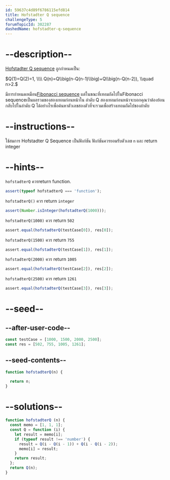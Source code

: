 ```yaml
---
id: 59637c4d89f6786115efd814
title: Hofstadter Q sequence
challengeType: 5
forumTopicId: 302287
dashedName: hofstadter-q-sequence
---
```


# --description--

[Hofstadter Q sequence](https://en.wikipedia.org/wiki/Hofstadter_sequence#Hofstadter_Q_sequence "wp: Hofstadter_sequence#Hofstadter_Q_sequence") ถูกกำหนดเป็น:

$Q(1)=Q(2)=1, \\\\ Q(n)=Q\\big(n-Q(n-1)\\big)+Q\\big(n-Q(n-2)), \\quad n>2.$

มีการกำหนดเหมือน[Fibonacci sequence](<https://rosettacode.org/wiki/Fibonacci sequence> "Fibonacci sequence") แต่ในขณะที่เทอมถัดไปในFibonacci sequenceเป็นผลรวมของสองเทอมก่อนหน้าใน ลำดับ Q สองเทอมก่อนหน้าจะบอกคุณว่าต้องย้อนกลับไปในลำดับ Q ได้อย่างไรเพื่อค้นหาตัวเลขสองตัวที่จะรวมเพื่อสร้างเทอมถัดไปของลำดับ


# --instructions--

ใช้สมการ Hofstadter Q Sequence เป็นฟังก์ชัน ฟังก์ชันควรยอมรับตัวเลข `n` และ return integer

# --hints--

`hofstadterQ` ควรreturn function.

```js
assert(typeof hofstadterQ === 'function');
```

`hofstadterQ()` ควร return `integer`

```js
assert(Number.isInteger(hofstadterQ(1000)));
```

`hofstadterQ(1000)` ควร return `502`

```js
assert.equal(hofstadterQ(testCase[0]), res[0]);
```

`hofstadterQ(1500)` ควร return `755`

```js
assert.equal(hofstadterQ(testCase[1]), res[1]);
```

`hofstadterQ(2000)` ควร return `1005`

```js
assert.equal(hofstadterQ(testCase[2]), res[2]);
```

`hofstadterQ(2500)` ควร return `1261`

```js
assert.equal(hofstadterQ(testCase[3]), res[3]);
```

# --seed--

## --after-user-code--

```js
const testCase = [1000, 1500, 2000, 2500];
const res = [502, 755, 1005, 1261];
```

## --seed-contents--

```js
function hofstadterQ(n) {

  return n;
}
```

# --solutions--

```js
function hofstadterQ (n) {
  const memo = [1, 1, 1];
  const Q = function (i) {
    let result = memo[i];
    if (typeof result !== 'number') {
      result = Q(i - Q(i - 1)) + Q(i - Q(i - 2));
      memo[i] = result;
    }
    return result;
  };
  return Q(n);
}
```
